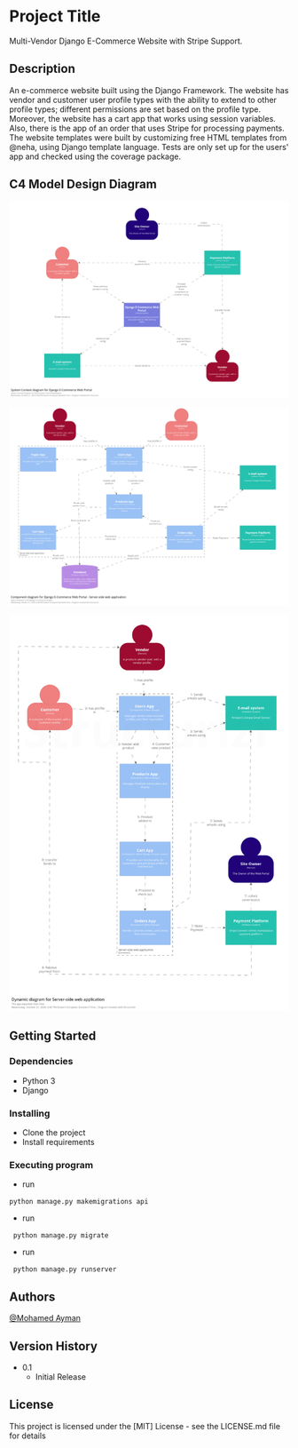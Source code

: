 # Project Title

Multi-Vendor Django E-Commerce Website with Stripe Support.

## Description

An e-commerce website built using the Django Framework. The website has vendor and customer user profile types with the ability to extend to other profile types; different permissions are set based on the profile type. Moreover, the website has a cart app that works using session variables. Also, there is the app of an order that uses Stripe for processing payments. The website templates were built by customizing free HTML templates from @neha, using Django template language. Tests are only set up for the users' app and checked using the coverage package.


## C4 Model Design Diagram

![marketplace](https://github.com/MohAyman3600/Multi-Vendor-Django-E-Commerce/blob/master/C4_model_arch/structurizr-59568-Marketplace.png)

![project-apps](https://github.com/MohAyman3600/Multi-Vendor-Django-E-Commerce/blob/master/C4_model_arch/structurizr-59568-projectApps.png)

![mainflow](https://github.com/MohAyman3600/Multi-Vendor-Django-E-Commerce/blob/master/C4_model_arch/structurizr-59568-mainFlow.png)


## Getting Started

### Dependencies

* Python 3
* Django

### Installing

* Clone the project
* Install requirements

### Executing program

* run 
```
python manage.py makemigrations api
```
* run 
```
 python manage.py migrate
```
* run 
```
 python manage.py runserver
```

## Authors

[@Mohamed Ayman](https://www.linkedin.com/in/mohayman3600/)


## Version History

* 0.1
    * Initial Release

## License

This project is licensed under the [MIT] License - see the LICENSE.md file for details



